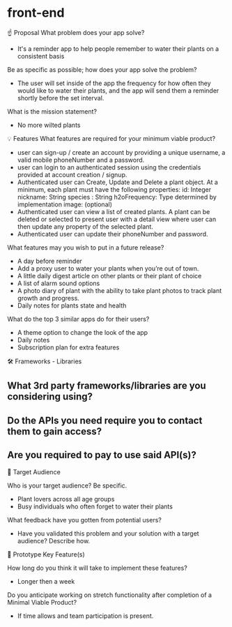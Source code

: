 # front-end
☝️ Proposal
What problem does your app solve?
- It's a reminder app to help people remember to water their plants on a consistent basis

Be as specific as possible; how does your app solve the problem?
- The user will set inside of the app the frequency for how often they would like to water their plants, and the app will send them a reminder shortly before the set interval.

What is the mission statement?
- No more wilted plants

💡 Features
What features are required for your minimum viable product?
- user can sign-up / create an account by providing a unique username, a valid mobile phoneNumber and a password.
- user can login to an authenticated session using the credentials provided at account creation / signup.
- Authenticated user can Create, Update and Delete a plant object. At a minimum, each plant must have the following properties:
id: Integer
nickname: String
species : String
h2oFrequency: Type determined by implementation
image: (optional)
- Authenticated user can view a list of created plants. A plant can be deleted or selected to present user with a detail view where user can then update any property of the selected plant.
- Authenticated user can update their phoneNumber and password.

What features may you wish to put in a future release?
- A day before reminder
- Add a proxy user to water your plants when you’re out of town.
- A little daily digest article on other plants or their plant of choice
- A list of alarm sound options
- A photo diary of plant with the ability to take plant photos to track plant growth and progress.
- Daily notes for plants state and health

What do the top 3 similar apps do for their users?
- A theme option to change the look of the app
- Daily notes
- Subscription plan for extra features


🛠 Frameworks - Libraries

What 3rd party frameworks/libraries are you considering using?
- 

Do the APIs you need require you to contact them to gain access?
-

Are you required to pay to use said API(s)?
-


🎯 Target Audience

Who is your target audience? Be specific.
- Plant lovers across all age groups
- Busy individuals who often forget to water their plants

What feedback have you gotten from potential users?
- Have you validated this problem and your solution with a target audience? Describe how.

🔑 Prototype Key Feature(s)

How long do you think it will take to implement these features?
- Longer then a week

Do you anticipate working on stretch functionality after completion of a Minimal Viable Product?
- If time allows and team participation is present.
